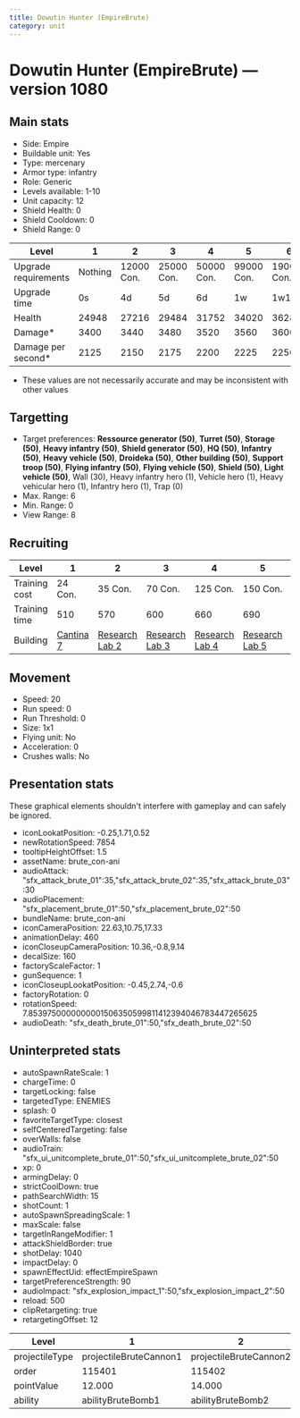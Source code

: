 ```yaml
---
title: Dowutin Hunter (EmpireBrute)
category: unit
---
```


# Dowutin Hunter (EmpireBrute) — version 1080

## Main stats

  * Side: Empire
  * Buildable unit: Yes
  * Type: mercenary
  * Armor type: infantry
  * Role: Generic
  * Levels available: 1-10
  * Unit capacity: 12
  * Shield Health: 0
  * Shield Cooldown: 0
  * Shield Range: 0

|Level               |1      |2         |3         |4         |5         |6          |7          |8          |9          |10         |
|--------------------|-------|----------|----------|----------|----------|-----------|-----------|-----------|-----------|-----------|
|Upgrade requirements|Nothing|12000 Con.|25000 Con.|50000 Con.|99000 Con.|190000 Con.|250000 Con.|270000 Con.|280000 Con.|285000 Con.|
|Upgrade time        |0s     |4d        |5d        |6d        |1w        |1w1d       |1w2d       |1w3d       |1w4d       |1w5d       |
|Health              |24948  |27216     |29484     |31752     |34020     |36288      |38556      |40824      |43092      |45360      |
|Damage*             |3400   |3440      |3480      |3520      |3560      |3600       |3640       |3680       |3720       |3760       |
|Damage per second*  |2125   |2150      |2175      |2200      |2225      |2250       |2275       |2300       |2325       |2350       |

* These values are not necessarily accurate and may be inconsistent with other values

## Targetting

  * Target preferences: **Ressource generator (50)**, **Turret (50)**, **Storage (50)**, **Heavy infantry (50)**, **Shield generator (50)**, **HQ (50)**, **Infantry (50)**, **Heavy vehicle (50)**, **Droideka (50)**, **Other building (50)**, **Support troop (50)**, **Flying infantry (50)**, **Flying vehicle (50)**, **Shield (50)**, **Light vehicle (50)**, Wall (30), Heavy infantry hero (1), Vehicle hero (1), Heavy vehicular hero (1), Infantry hero (1), Trap (0)
  * Max. Range: 6
  * Min. Range: 0
  * View Range: 8

## Recruiting

|Level        |1                                        |2                                      |3                                      |4                                      |5                                      |6                                      |7                                      |8                                      |9                                      |10                                      |
|-------------|-----------------------------------------|---------------------------------------|---------------------------------------|---------------------------------------|---------------------------------------|---------------------------------------|---------------------------------------|---------------------------------------|---------------------------------------|----------------------------------------|
|Training cost|24 Con.                                  |35 Con.                                |70 Con.                                |125 Con.                               |150 Con.                               |200 Con.                               |275 Con.                               |400 Con.                               |550 Con.                               |900 Con.                                |
|Training time|510                                      |570                                    |600                                    |660                                    |690                                    |750                                    |780                                    |810                                    |870                                    |900                                     |
|Building     |[Cantina 7](empireContrabandCantina.html)|[Research Lab 2](empireOffenseLab.html)|[Research Lab 3](empireOffenseLab.html)|[Research Lab 4](empireOffenseLab.html)|[Research Lab 5](empireOffenseLab.html)|[Research Lab 6](empireOffenseLab.html)|[Research Lab 7](empireOffenseLab.html)|[Research Lab 8](empireOffenseLab.html)|[Research Lab 9](empireOffenseLab.html)|[Research Lab 10](empireOffenseLab.html)|

## Movement

  * Speed: 20
  * Run speed: 0
  * Run Threshold: 0
  * Size: 1x1
  * Flying unit: No
  * Acceleration: 0
  * Crushes walls: No

## Presentation stats

These graphical elements shouldn't interfere with gameplay and can safely be ignored.

  * iconLookatPosition: -0.25,1.71,0.52
  * newRotationSpeed: 7854
  * tooltipHeightOffset: 1.5
  * assetName: brute_con-ani
  * audioAttack: "sfx_attack_brute_01":35,"sfx_attack_brute_02":35,"sfx_attack_brute_03":30
  * audioPlacement: "sfx_placement_brute_01":50,"sfx_placement_brute_02":50
  * bundleName: brute_con-ani
  * iconCameraPosition: 22.63,10.75,17.33
  * animationDelay: 460
  * iconCloseupCameraPosition: 10.36,-0.8,9.14
  * decalSize: 160
  * factoryScaleFactor: 1
  * gunSequence: 1
  * iconCloseupLookatPosition: -0.45,2.74,-0.6
  * factoryRotation: 0
  * rotationSpeed: 7.8539750000000001506350599811412394046783447265625
  * audioDeath: "sfx_death_brute_01":50,"sfx_death_brute_02":50

## Uninterpreted stats

  * autoSpawnRateScale: 1
  * chargeTime: 0
  * targetLocking: false
  * targetedType: ENEMIES
  * splash: 0
  * favoriteTargetType: closest
  * selfCenteredTargeting: false
  * overWalls: false
  * audioTrain: "sfx_ui_unitcomplete_brute_01":50,"sfx_ui_unitcomplete_brute_02":50
  * xp: 0
  * armingDelay: 0
  * strictCoolDown: true
  * pathSearchWidth: 15
  * shotCount: 1
  * autoSpawnSpreadingScale: 1
  * maxScale: false
  * targetInRangeModifier: 1
  * attackShieldBorder: true
  * shotDelay: 1040
  * impactDelay: 0
  * spawnEffectUid: effectEmpireSpawn
  * targetPreferenceStrength: 90
  * audioImpact: "sfx_explosion_impact_1":50,"sfx_explosion_impact_2":50
  * reload: 500
  * clipRetargeting: true
  * retargetingOffset: 12

|Level         |1                     |2                     |3                     |4                     |5                     |6                     |7                     |8                     |9                     |10                     |
|--------------|----------------------|----------------------|----------------------|----------------------|----------------------|----------------------|----------------------|----------------------|----------------------|-----------------------|
|projectileType|projectileBruteCannon1|projectileBruteCannon2|projectileBruteCannon3|projectileBruteCannon4|projectileBruteCannon5|projectileBruteCannon6|projectileBruteCannon7|projectileBruteCannon8|projectileBruteCannon9|projectileBruteCannon10|
|order         |115401                |115402                |115403                |115404                |115405                |115406                |115407                |115408                |115409                |115410                 |
|pointValue    |12.000                |14.000                |17.000                |19.000                |22.000                |24.000                |26.000                |29.000                |31.000                |36.000                 |
|ability       |abilityBruteBomb1     |abilityBruteBomb2     |abilityBruteBomb3     |abilityBruteBomb4     |abilityBruteBomb5     |abilityBruteBomb6     |abilityBruteBomb7     |abilityBruteBomb8     |abilityBruteBomb9     |abilityBruteBomb10     |

